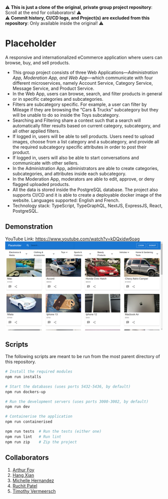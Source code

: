 :warning: **This is just a clone of the original, private group project repository**: Scroll at the end for collaborators! :warning:  
:warning: **Commit history, CI/CD logs, and Project(s) are excluded from this repository**: Only available inside the original! :warning:

# Placeholder

A responsive and internationalized eCommerce application where users can browse, buy, and sell products.  

* This group project consists of three Web Applications—_Administration App, Moderation App, and Web App_—which communicate with four different microservices, namely  Account Service, Category Service, Message Service, and Product Service.    
* In the Web App, users can browse, search, and filter products in general or in specific categories and subcategories. 
* Filters are subcategory specific. For example, a user can filter by Mileage if they are browsing the “Cars & Trucks” subcategory but they will be unable to do so inside the Toys subcategory. 
* Searching and Filtering share a context such that a search will automatically filter results based on current category, subcategory, and all other applied filters.
* If logged in, users will be able to sell products. Users need to upload images, choose from a list category and a subcategory, and provide all the required subcategory specific attributes in order to post their product.  
* If logged in, users will also be able to start conversations and communicate with other sellers.  
* In the Administration App, administrators are able to create categories, subcategories, and attributes inside each subcategory.  
* In the Moderation App, moderators are able to edit, approve, or deny flagged uploaded products.  
* All the data is stored inside the PostgreSQL database. The project also supports CI/CD and it is able to create a deployable docker image of the website. Languages supported: English and French.  
* Technology stack: TypeScript, TypeGraphQL, NextJS, ExpressJS, React, PostgreSQL.  

## Demonstration
YouTube Link: https://www.youtube.com/watch?v=kDQxidw6oag  
[![Placeholder Demonstration](https://github.com/local-advocate/Placeholder/blob/main/Placeholder.PNG)](https://www.youtube.com/watch?v=kDQxidw6oag "Placeholder Demonstration")

## Scripts
The following scripts are meant to be run from the most parent directory of this repository.
```bash
# Install the required modules
npm run installs
```
```bash
# Start the databases (uses ports 5432-5436, by default)
npm run dockers-up
```
```bash
# Run the development servers (uses ports 3000-3002, by default)
npm run dev
```
```bash
# Containerise the application
npm run containerised
```
```bash
npm run tests  # Run the tests (either one)
npm run lint   # Run lint
npm run zip    # Zip the project
```

## Collaborators
1. [Arthur Foy](https://github.com/FoyArthur)
1. [Hang Xian](https://github.com/hsxian2277)
1. [Michelle Hernandez](https://github.com/mhern199)
1. [Ruchit Patel](https://github.com/local-advocate)
1. [Timothy Vermeersch](https://github.com/Timothy-Vermeersch)
